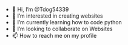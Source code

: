 - 👋 Hi, I’m @Tdog54339
- 👀 I’m interested in creating websites
- 🌱 I’m currently learning how to code python
- 💞️ I’m looking to collaborate on Websites
- 📫 How to reach me on my profile 

<!---
Tdog54339/Tdog54339 is a ✨ special ✨ repository because its `README.md` (this file) appears on your GitHub profile.
You can click the Preview link to take a look at your changes.
--->

